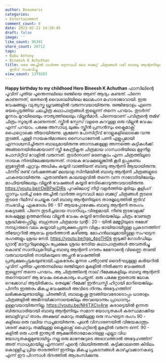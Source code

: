 ```yaml
---
author: Beaumaris
categories:
- Entertainment
comment_count: 0
date: 2023-02-22 14:20:49
draft: false
image: ''
like_count: 95391
share_count: 20712
tags:
- Babu Antony
- Bineesh K Achuthan
title: ഒരേ അച്ചിൽ വാർത്ത ഒട്ടനവധി ലോ ബജറ്റ് ചിത്രങ്ങൾ വഴി ബാബു ആന്റണിയുടെ താരമൂല്യത്തിൽ
  ഇടിവ് സംഭവിച്ചു
view_count: 1379283
---
```


**Happy birthday to my childhood Hero** **Bineesh K Achuthan** ഫാസിലിന്റെ പൂവിന് പുതിയ പൂന്തെന്നലിലെ രഞ്ജിയെ ആണ് ആദ്യം കണ്ടത്. പിന്നെ കാണുന്നത്, ഭരതന്റെ വൈശാലിയിലെ ലോമപാദ മഹാരാജാവായി. ഇരു വേഷങ്ങളും വ്യത്യസ്ത ധ്രുവങ്ങളിൽ വരുന്നവയായിരുന്നു. രഞ്ജിയോളം എന്നെ ഭയപ്പെടുത്തിയ ചലച്ചിത്ര കഥാപാത്രങ്ങൾ ഇല്ലെന്ന് തന്നെ പറയാം. തുടർന്ന് മൂന്നാം മുറയിലെയും ദൗത്യത്തിലെയും വില്ലൻമാർ. പിന്നെയാണ് പവിത്രന്റെ തമിഴ് ചിത്രം സൂര്യൻ കാണുന്നത്. സ്ക്രീൻ സ്പേസ് വളരെ കുറവുള്ള ഒരു വില്ലൻ വേഷം എന്ന് പറയാം. പക്ഷേ അസാധ്യ ലുക്കും സ്ക്രീൻ പ്രസൻസും ക്ലൈമാക്സ് ഫൈറ്റൊക്കെ തീയായിരുന്നു. ക്രമേണ പോസിറ്റീവ് റോളുകളിലൊക്കെ വന്നു തുടങ്ങി. പുള്ളി നായകൻമാരുടെ സൈഡാണേൽ പണി എളുപ്പമായി എന്നാശ്വസിച്ചിരുന്ന ബാല്യമായിരുന്നു ഞാനടക്കമുള്ള അന്നത്തെ കുട്ടികൾക്ക്. അങ്ങനെയിരിക്കെയാണ് സ്ത്രീ കേന്ദ്രീകൃത ചിത്രമായ ഗാന്ധാരിയിലെ മുഴുനീള പോസിറ്റീവ് റോളിൽ വരുന്നത്. തുടർന്നാണ് ഭരണകൂടം എന്ന ചിത്രത്തിലൂടെ നായക നിരയിലേക്കുയരുന്നത്. നായക വേഷമല്ലെങ്കിൽ കൂടി ഉപ്പുകണ്ടം ബ്രദേഴ്സിൽ ഏറ്റവും അധികം കയ്യടി വാങ്ങിയത് ബാബു ആന്റണി ആയായിരുന്നു. പിന്നീട് രണ്ട് വർഷത്തേക്ക് മലയാള സിനിമയിൽ ബാബു ആന്റണി ചിത്രങ്ങളുടെ ചാകരയായിരുന്നു. ഏതാണ്ടിതേ കാലയളവിൽ തന്നെ വന്ന നാടോടിയിലേയും മാഫിയയിലേയും വില്ലൻ വേഷങ്ങൾ കയ്യടി നേടിക്കൊടുത്തവയായിരുന്നു. https://youtu.be/rDeBPwiDjRs പുറകിലോട്ട് നീട്ടി വളർത്തിയ മുടിയും കൂളിംഗ് ഗ്ലാസും ധരിച്ച് ഒരേ അച്ചിൽ വാർത്ത ഒട്ടനവധി ലോ ബജറ്റ് ചിത്രങ്ങൾ തുടരെ തുടരെ റിലീസ് ചെയ്യുക വഴി ബാബു ആന്റണിയുടെ താരമൂല്യത്തിൽ ഇടിവ് സംഭവിച്ചു. ഏകദേശം 96 - 97 ആയപ്പോഴേക്കും ബാബു ആന്റണി തരംഗം കെട്ടടങ്ങി. പിന്നെ തുടർച്ചയായ സാനിധ്യം വിരളമായി. നീണ്ട ഇടവേളക്ക് ശേഷമുള്ള ഉത്തമനിലെ വില്ലൻ വേഷം കയ്യടി നേടിയെങ്കിലും ചിത്രം വേണ്ടത്ര ശ്രദ്ധിക്കപ്പെട്ടില്ല. ബഹുതാര ചിത്രമായ ട്വന്റി : 20 - യിൽ മമ്മൂട്ടിയുടെ രമേശ് നമ്പ്യാരുടെ വലം കയ്യായി പ്രത്യക്ഷപ്പെടുന്ന വിക്രം ഭായിയായിട്ടുള്ള പ്രകടനത്തിന് തീയേറ്ററിൽ ആരവം ഉയർത്താൻ കഴിഞ്ഞു. മോഹൻലാലുമായിട്ടുള്ള സംഘട്ടന രംഗങ്ങളും ശ്രദ്ധ നേടി. https://youtu.be/tgp_4poTHDk ഇടുക്കി ഗോൾഡിലും ഗ്രാന്റ് മാസ്റ്ററിലുമെല്ലാം പ്രേക്ഷക ശ്രദ്ധ നേടിയ കഥാപാത്രങ്ങൾ അവതരിച്ചു കൊണ്ട് സാനിധ്യമറിയിച്ച ബാബു ആന്റണി ഗൗതം മേനോന്റെ വിണ്ണൈ താണ്ടി വരുവായയിൽ നായികയുടെ അച്ഛൻ വേഷത്തിൽ പ്രത്യക്ഷപ്പെടുകയുണ്ടായി.ഏകദേശം മൂന്നര പതീറ്റാണ്ട് ദൈർഘ്യമുള്ള കരിയറിൽ പൂവിന് പുതിയ പൂന്തെന്നലിലെ രഞ്ജിയുടെ മുകളിൽ നിൽക്കുന്ന വേഷങ്ങൾ ഇല്ലെന്ന് തന്നെ പറയാം. ആ ചിത്രത്തിന്റെ നാല് റീമേക്കുകളിലും ബാബു ആന്റണി തന്നെയാണ് ആ വേഷം കൈകാര്യം ചെയ്തത്. ഒരു പക്ഷേ ഇതൊരു ലോക റെക്കോഡ് ആയിരിക്കാം. തെലുങ്ക് റീമേക്ക് ഇൻഡസ്ട്രി ഹിറ്റായി മാറിയെങ്കിലും പിന്നീട ഇത്തരം മികച്ച വേഷങ്ങൾ അവിടെ നിന്നും അദ്ദേഹത്തിന് ലഭിക്കുകയുണ്ടായില്ല. ചിരഞ്ജീവി, ബാലകൃഷ്ണ തുടങ്ങിയവരോടൊപ്പം ധാരാളം ചിത്രങ്ങളിൽ അഭിനയിക്കാനായെങ്കിലും അവയൊന്നും പ്രാധാന്യം ഉള്ളവയായിരുന്നില്ല. https://youtu.be/NHiTXCjv4rw കരാട്ടെയിൽ ഉന്നത ബിരുദധാരിയായി ബാബു ആന്റണിയും സമാന യോഗ്യതകൾ കരസ്ഥമാക്കിയ ബോളിവുഡ് താരം അക്ഷയ് കുമാറും തമ്മിലുള്ള ഒരു സംഘട്ടന രംഗം 90 - കളിലെ ഒരു വലിയ സ്വപ്നമായിരുന്നു. പുലൻ വിസാരണയിൽ വിജയകാന്തും ശരത് കുമാറും തമ്മിലുള്ള ക്ലൈമാക്സ് ഫൈറ്റിന്റെ മുകളിൽ വരുന്ന ഒന്ന്. 90 - കളിൽ ഒരു പാൻ ഇന്ത്യൻ ആക്ഷൻതാരമാകാനുള്ള എല്ലാ വിധ യോഗ്യതകളുമുണ്ടായിട്ടും നല്ല ഒരു മാനേജറുടെ അഭാവത്താൽ അദ്ദേഹത്തിന് അത് സാധ്യമായില്ല എന്നാണ് എന്റെ വിലയിരുത്തൽ. കുട്ടിക്കാലത്തെ കിടിലം കൊള്ളിച്ച പ്രിയ താരത്തിന് ഇനിയും മികച്ച പ്രകടനങ്ങൾ കാഴ്ച്ചവക്കാനകട്ടെ എന്ന് ഈ പിറന്നാൾ ദിനത്തിൽ ആശംസിക്കുന്നു.